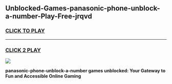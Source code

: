 
## Unblocked-Games-panasonic-phone-unblock-a-number-Play-Free-jrqvd
<h3>
<a href="https://premium76.site?title=panasonic-phone-unblock-a-number&ref=18A1">CLICK TO PLAY</a></h3>
<hr>

<h3>
<a href="https://premium76.site?title=panasonic-phone-unblock-a-number&ref=18A1">CLICK 2 PLAY</a>
  
</h3>

<a href="https://premium76.site?title=panasonic-phone-unblock-a-number&ref=18A1"><img src="https://clearcache.store/games.png"></a>


**panasonic-phone-unblock-a-number games unblocked: Your Gateway to Fun and Accessible Online Gaming**

